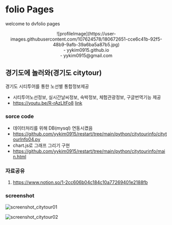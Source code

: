 <script src="https://kit.fontawesome.com/0c510428ab.js" crossorigin="anonymous"></script>

# folio Pages
welcome to dvfolio pages

<div style="text-align:center;">
![profileImage](https://user-images.githubusercontent.com/107624578/180672651-cce6c41b-92f5-48b9-9afb-39a6ba5a87b5.jpg)
</div>
<div style="text-align:center;">
- yykim0915.github.io<br>
- yykim0915@gmail.com
</div>
<div style="text-align:center;">
    <a href="yykim0915.github.io"><i class="fa-brands fa-github fa-3x"></i></a>
    <a href="https://www.instagram.com/bluesalt0915_"><i class="fa-brands fa-instagram fa-3x"></i></a>
    <a href="https://www.youtube.com/channel/UCT4oW_ltFFnm5_r6qATTPGA"><i class="fa-brands fa-youtube fa-3x"></i></a>
</div>


## 경기도에 놀러와(경기도 citytour)
경기도 시티투어를 통한 노선별 통합정보제공
- 시티투어노선정보, 실시간날씨정보, 숙박정보, 체험관광정보, 구글번역기능 제공
- https://youtu.be/R-rAzLltFo8 [link](https://youtu.be/R-rAzLltFo8)


### <i class="fa-solid fa-bus"></i> sorce code
- 데이터처리를 위해 DB(mysql) 연동시켰음
- https://github.com/yykim0915/restart/tree/main/python/citytourinfo/citytourInfo04.py
- chart.js로 그래프 그리기 구현
- https://github.com/yykim0915/restart/tree/main/python/citytourinfo/main.html


### <i class="fa-solid fa-bus"></i> 자료공유
1. https://www.notion.so/1-2cc606b04c184c10a77269401e2188fb


### <i class="fa-solid fa-bus"></i> screenshot
![screenshot_citytour01](https://user-images.githubusercontent.com/107624578/180163812-d8b23642-48c3-402f-98d4-2bffbab25ffa.png)

![screenshot_citytour02](https://user-images.githubusercontent.com/107624578/180166132-6dc6c564-d2d8-44c2-a1b5-3253bf0e5b69.png)
